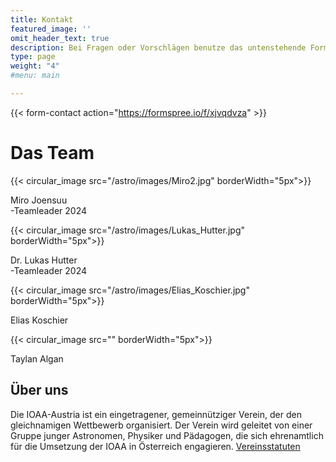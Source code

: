 ```yaml
---
title: Kontakt
featured_image: ''
omit_header_text: true
description: Bei Fragen oder Vorschlägen benutze das untenstehende Formular
type: page
weight: "4"
#menu: main

---
```


{{< form-contact action="https://formspree.io/f/xjvqdvza"  >}}



# Das Team

<div class="image-container">
  <div class="images">
    <div class="top-image">
      {{< circular_image src="/astro/images/Miro2.jpg" borderWidth="5px">}}
      <p class="tc">Miro Joensuu <br>
      -Teamleader 2024</p>
    </div>
    <div class="top-image">
      {{< circular_image src="/astro/images/Lukas_Hutter.jpg" borderWidth="5px">}}
      <p class="tc"> Dr. Lukas Hutter <br>
      -Teamleader 2024</p>
    </div>
  </div>
  <div class="images">
    <div class="bottom-image">
      {{< circular_image src="/astro/images/Elias_Koschier.jpg" borderWidth="5px">}}
      <p class="tc">Elias Koschier</p>
    </div>
    <div class="bottom-image">
      {{< circular_image src="" borderWidth="5px">}}
      <p class="tc">Taylan Algan</p>
    </div>
  </div>
</div>

## Über uns

Die IOAA-Austria ist ein eingetragener, gemeinnütziger Verein, der den gleichnamigen Wettbewerb organisiert. Der Verein wird geleitet von einer Gruppe junger Astronomen, Physiker und Pädagogen, die sich ehrenamtlich für die Umsetzung der IOAA in Österreich engagieren. [Vereinsstatuten](/astro/files/Vereinsstatuten_IOAA-Austria.pdf)

<!-- Unterstützte den Verein durch eine Mitgliedschaft -->
